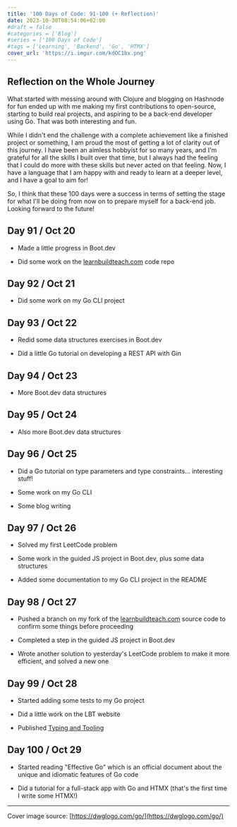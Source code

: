 ```yaml
---
title: '100 Days of Code: 91-100 (+ Reflection)'
date: 2023-10-30T08:54:06+02:00
#draft = false
#categories = ['Blog']
#series = ['100 Days of Code']
#tags = ['Learning', 'Backend', 'Go', 'HTMX']
cover_url: 'https://i.imgur.com/kdOC1bx.png'
---
```


## Reflection on the Whole Journey

What started with messing around with Clojure and blogging on Hashnode for fun
ended up with me making my first contributions to open-source, starting to
build real projects, and aspiring to be a back-end developer using Go. That was
both interesting and fun.

While I didn't end the challenge with a complete achievement like a finished
project or something, I am proud the most of getting a lot of clarity out of
this journey. I have been an aimless hobbyist for so many years, and I'm
grateful for all the skills I built over that time, but I always had the
feeling that I could do more with these skills but never acted on that feeling.
Now, I have a language that I am happy with and ready to learn at a deeper
level, and I have a goal to aim for!

So, I think that these 100 days were a success in terms of setting the stage
for what I'll be doing from now on to prepare myself for a back-end job.
Looking forward to the future!

## Day 91 / Oct 20

* Made a little progress in Boot.dev
    
* Did some work on the [learnbuildteach.com](http://learnbuildteach.com/) code
  repo
    

## Day 92 / Oct 21

* Did some work on my Go CLI project
    

## Day 93 / Oct 22

* Redid some data structures exercises in Boot.dev
    
* Did a little Go tutorial on developing a REST API with Gin
    

## Day 94 / Oct 23

* More Boot.dev data structures
    

## Day 95 / Oct 24

* Also more Boot.dev data structures
    

## Day 96 / Oct 25

* Did a Go tutorial on type parameters and type constraints... interesting
  stuff!
    
* Some work on my Go CLI
    
* Some blog writing
    

## Day 97 / Oct 26

* Solved my first LeetCode problem
    
* Some work in the guided JS project in Boot.dev, plus some data structures
    
* Added some documentation to my Go CLI project in the README
    

## Day 98 / Oct 27

* Pushed a branch on my fork of the
  [learnbuildteach.com](http://learnbuildteach.com) source code to confirm some
  things before proceeding
    
* Completed a step in the guided JS project in Boot.dev
    
* Wrote another solution to yesterday's LeetCode problem to make it more
  efficient, and solved a new one
    

## Day 99 / Oct 28

* Started adding some tests to my Go project
    
* Did a little work on the LBT website
    
* Published [Typing and Tooling](/posts/typing-and-tooling/)
    

## Day 100 / Oct 29

* Started reading "Effective Go" which is an official document about the unique
  and idiomatic features of Go code
    
* Did a tutorial for a full-stack app with Go and HTMX (that's the first time I
  write some HTMX!)
    

---

Cover image source: [https://dwglogo.com/go/](https://dwglogo.com/go/)
